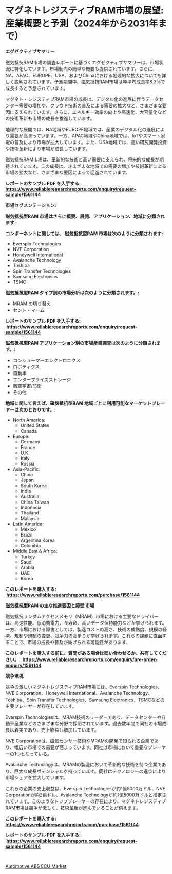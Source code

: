 <p><h1>マグネトレジスティブRAM市場の展望:産業概要と予測（2024年から2031年まで）</h1></p><p><strong>エグゼクティブサマリー</strong></p>
<p><p>磁気抵抗RAM市場の調査レポートに基づくエグゼクティブサマリーは、市場状況に特化しています。市場動向の簡単な概要も提供されています。さらに、NA、APAC、EUROPE、USA、およびChinaにおける地理的な拡大についても詳しく説明されています。予測期間中、磁気抵抗RAM市場は年平均成長率8.3％で成長すると予想されています。</p><p>マグネト・レジスティブRAM市場の成長は、デジタル化の進展に伴うデータセンター需要の増加や、クラウド技術の普及による需要の拡大など、さまざまな要因に支えられています。さらに、エネルギー効率の向上や高速化、大容量化などの技術革新も市場の成長を推進しています。</p><p>地理的な展開では、NA地域やEUROPE地域では、産業のデジタル化の進展により需要が高まっています。一方、APAC地域やChina地域では、IoTやスマート家電の普及により市場が拡大しています。また、USA地域では、高い研究開発投資や技術革新により市場が成長しています。</p><p>磁気抵抗RAM市場は、革新的な技術と高い需要に支えられ、将来的な成長が期待されています。この成長は、さまざまな地域での需要の増加や技術革新による市場の拡大など、さまざまな要因によって促進されています。</p></p>
<p><strong>レポートのサンプル PDF を入手する: <a href="https://www.reliableresearchreports.com/enquiry/request-sample/1561144">https://www.reliableresearchreports.com/enquiry/request-sample/1561144</a></strong></p>
<p><strong>市場セグメンテーション:</strong></p>
<p><strong> 磁気抵抗型RAM 市場はさらに概要、展開、アプリケーション、地域に分類されます :</strong></p>
<p><strong>コンポーネントに関しては、 磁気抵抗型RAM 市場は次のように分類されます: &nbsp;</strong></p>
<p><ul><li>Everspin Technologies</li><li>NVE Corporation</li><li>Honeywell International</li><li>Avalanche Technology</li><li>Toshiba</li><li>Spin Transfer Technologies</li><li>Samsung Electronics</li><li>TSMC</li></ul></p>
<p><strong> 磁気抵抗型RAM タイプ別の市場分析は次のように分類されます。:</strong></p>
<p><ul><li>MRAM の切り替え</li><li>セント・マーム</li></ul></p>
<p><strong>レポートのサンプル PDF を入手する: &nbsp;<a href="https://www.reliableresearchreports.com/enquiry/request-sample/1561144">https://www.reliableresearchreports.com/enquiry/request-sample/1561144</a></strong></p>
<p><strong> 磁気抵抗型RAM アプリケーション別の市場産業調査は次のように分類されます。:</strong></p>
<p><ul><li>コンシューマーエレクトロニクス</li><li>ロボティクス</li><li>自動車</li><li>エンタープライズストレージ</li><li>航空宇宙/防衛</li><li>その他</li></ul></p>
<p><strong>地域に関して言えば、磁気抵抗型RAM 地域ごとに利用可能なマーケットプレーヤーは次のとおりです。:</strong></p>
<p><ul>
    <li>
        North America:
        <ul>
            <li>United States</li>
            <li>Canada</li>
        </ul>
    </li>
    <li>
        Europe:
        <ul>
            <li>Germany</li>
            <li>France</li>
            <li>U.K.</li>
            <li>Italy</li>
            <li>Russia</li>
        </ul>
    </li>
    <li>
        Asia-Pacific:
        <ul>
            <li>China</li>
            <li>Japan</li>
            <li>South Korea</li>
            <li>India</li>
            <li>Australia</li>
            <li>China Taiwan</li>
            <li>Indonesia</li>
            <li>Thailand</li>
            <li>Malaysia</li>
        </ul>
    </li>
    <li>
        Latin America:
        <ul>
            <li>Mexico</li>
            <li>Brazil</li>
            <li>Argentina Korea</li>
            <li>Colombia</li>
        </ul>
    </li>
    <li>
        Middle East & Africa:
        <ul>
            <li>Turkey</li>
            <li>Saudi</li>
            <li>Arabia</li>
            <li>UAE</li>
            <li>Korea</li>
        </ul>
    </li>
    </ul></p>
<p><strong>このレポートを購入する: &nbsp;<a href="https://www.reliableresearchreports.com/purchase/1561144">https://www.reliableresearchreports.com/purchase/1561144</a></strong></p>
<p><strong>磁気抵抗型RAM の主な推進要因と障壁 市場</strong></p>
<p><p>磁気抵抗ランダムアクセスメモリ（MRAM）市場における主要なドライバーは、高速性能、低消費電力、長寿命、高いデータ保持能力などが挙げられます。一方、市場における障害としては、製造コストの高さ、技術の成熟度、規模の経済、規制や規制の変更、競争力の高まりが挙げられます。これらの課題に直面することで、市場の成長や普及が妨げられる可能性があります。</p></p>
<p><strong>このレポートを購入する前に、質問がある場合は問い合わせるか、共有してください。:&nbsp; <a href="https://www.reliableresearchreports.com/enquiry/pre-order-enquiry/1561144">https://www.reliableresearchreports.com/enquiry/pre-order-enquiry/1561144</a></strong></p>
<p><strong>競争環境</strong></p>
<p><p>競争の激しいマグネトレジスティブRAM市場には、Everspin Technologies、NVE Corporation、Honeywell International、Avalanche Technology、Toshiba、Spin Transfer Technologies、Samsung Electronics、TSMCなどの主要プレーヤーが存在しています。</p><p>Everspin Technologiesは、MRAM技術のリーダーであり、データセンターや自動車産業などのさまざまな分野で採用されています。過去数年間で同社の市場成長は着実であり、売上収益も増加しています。</p><p>NVE Corporationは、磁気センサー技術やMRAMの開発で知られる企業であり、幅広い市場での需要が高まっています。同社は市場において重要なプレーヤーの1つとなっている。</p><p>Avalanche Technologyは、MRAMの製造において革新的な技術を持つ企業であり、巨大な成長ポテンシャルを持っています。同社はテクノロジーの進歩により市場シェアを拡大しています。</p><p>これらの企業の売上収益は、Everspin Technologiesが約1億5000万ドル、NVE Corporationが約2億ドル、Avalanche Technologyが約1億5000万ドルと推定されています。このようなトッププレーヤーの存在により、マグネトレジスティブRAM市場は競争が激しく、技術革新が進んでいることが伺えます。</p></p>
<p><strong>このレポートを購入する: &nbsp; <a href="https://www.reliableresearchreports.com/purchase/1561144">https://www.reliableresearchreports.com/purchase/1561144</a></strong></p>
<p><strong>レポートのサンプル PDF を入手する: &nbsp;<a href="https://www.reliableresearchreports.com/enquiry/request-sample/1561144">https://www.reliableresearchreports.com/enquiry/request-sample/1561144</a></strong><strong></strong></p>
<p>&nbsp;</p>
<p><p><a href="https://gratis-rainforest-2ca.notion.site/Decoding-the-Automotive-ABS-ECU-Market-A-Deep-Dive-into-the-Latest-Market-Trends-Market-Segmentati-6ca5614a7332407d8d080f78a1706d3b">Automotive ABS ECU Market</a></p></p>